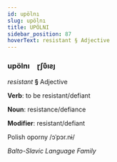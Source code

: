 ```yaml
---
id: upölnı
slug: upölnı
title: UPÖLNI
sidebar_position: 87
hoverText: resistant § Adjective
---
```


### upölnı&emsp;<span kind="abugida">ɽʃʋ͊ıƨȷ</span>

*resistant* **§** Adjective

**Verb**: to be resistant/defiant

**Noun**: resistance/defiance

**Modifier**: resistant/defiant

Polish oporny /ɔˈpɔr.nɨ/

*Balto-Slavic Language Family*